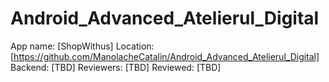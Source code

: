 # Android_Advanced_Atelierul_Digital
App name: [ShopWithus]
Location: [https://github.com/ManolacheCatalin/Android_Advanced_Atelierul_Digital]
Backend: [TBD]
Reviewers: [TBD]
Reviewed: [TBD]
